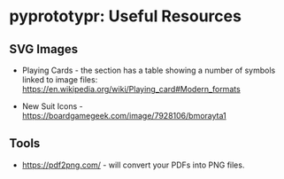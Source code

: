# pyprototypr: Useful Resources

## SVG Images

* Playing Cards - the section has a table showing a number of symbols linked
  to image files: https://en.wikipedia.org/wiki/Playing_card#Modern_formats

* New Suit Icons - https://boardgamegeek.com/image/7928106/bmorayta1

## Tools

* https://pdf2png.com/ - will convert your PDFs into PNG files.

